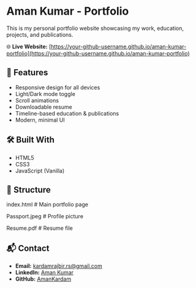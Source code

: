 # Aman Kumar - Portfolio

This is my personal portfolio website showcasing my work, education, projects, and publications.

🌐 **Live Website:** [https://your-github-username.github.io/aman-kumar-portfolio](https://your-github-username.github.io/aman-kumar-portfolio)

## 🚀 Features
- Responsive design for all devices
- Light/Dark mode toggle
- Scroll animations
- Downloadable resume
- Timeline-based education & publications
- Modern, minimal UI

## 🛠 Built With
- HTML5
- CSS3
- JavaScript (Vanilla)

## 📂 Structure
index.html # Main portfolio page

Passport.jpeg # Profile picture

Resume.pdf # Resume file


## 📬 Contact
- **Email:** [kardamrajbir.rs@gmail.com](mailto:kardamrajbir.rs@gmail.com)
- **LinkedIn:** [Aman Kumar](https://www.linkedin.com/in/aman-kardam/)
- **GitHub:** [AmanKardam](https://github.com/AmanKardam)
